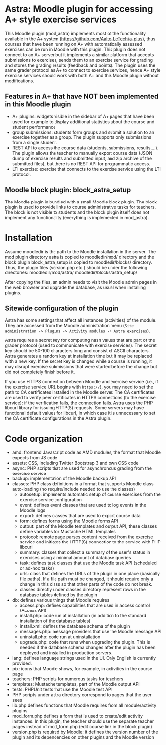 Astra: Moodle plugin for accessing A+ style exercise services
=============================================================

This Moodle plugin (mod_astra) implements most of the functionality
available in the A+ system (https://github.com/Aalto-LeTech/a-plus), thus
courses that have been running on A+ with automatically assessed exercises can
be run in Moodle with this plugin. This plugin does not connect to an A+ server
but it implements a similar platform that accepts submissions to exercises,
sends them to an exercise service for grading and stores the grading results
(feedback and points). The plugin uses the same grader protocol as A+ to connect
to exercise services, hence A+ style exercise services should work with both A+
and this Moodle plugin without modifications.

Features in A+ that have NOT been implemented in this Moodle plugin
-------------------------------------------------------------------

- A+ plugins: widgets visible in the sidebar of A+ pages that have been used
  for example to display additional statistics about the course and student
  performance
- group submissions: students form groups and submit a solution to an exercise
  together as a group. The plugin supports only submissions from a single student.
- REST API to access the course data (students, submissions, results,...).
  The plugin allows the teacher to manually export course data (JSON dump of
  exercise results and submitted input, and zip archive of the submitted files),
  but there is no REST API for programmatic access.
- LTI exercise: exercise that connects to the exercise service using the LTI protocol.


Moodle block plugin: block_astra_setup
--------------------------------------

The Moodle plugin is bundled with a small Moodle block plugin. The block plugin
is used to provide links to course administrative tasks for teachers. The block
is not visible to students and the block plugin itself does not implement any
functionality (everything is implemented in mod_astra).


Installation
============

Assume moodledir is the path to the Moodle installation in the server.
The mod plugin directory astra is copied to moodledir/mod/ directory and
the block plugin block_astra_setup is copied to moodledir/blocks/ directory.
Thus, the plugin files (version.php etc.) should be under the following directories:
moodledir/mod/astra/
moodledir/blocks/astra_setup/

After copying the files, an admin needs to visit the Moodle admin pages
in the web browser and upgrade the database, as usual when installing plugins.

Sitewide configuration of the plugin
------------------------------------

Astra has some settings that affect all instances (activities) of the module.
They are accessed from the Moodle administration menu
(`Site administration -> Plugins -> Activity modules -> Astra exercises`).

Astra requires a secret key for computing hash values that are part of the
grader protocol (used to communicate with exercise services).
The secret key should be 50-100 characters long and consist of ASCII characters.
Astra generates a random key at installation time but it may be replaced with
a new key. If the secret key is changed while a course is running, it may disrupt
exercise submissions that were started before the change but did not completely
finish before it.

If you use HTTPS connection between Moodle and exercise service (i.e., if the exercise
service URL begins with `https://`), you may need to set the path to CA certificates
installed in the Moodle server. The CA certificates are used to verify peer
certificates in HTTPS connections (to the exercise service): if the verification fails,
the connection fails. Astra uses the PHP libcurl library for issuing HTTP(S) requests.
Some servers may have functional default values for libcurl, in which case it is
unnecessary to set the CA certificate configurations in the Astra plugin.


Code organization
=================

- amd: frontend Javascript code as AMD modules, the format that Moodle expects
  from JS code
- assets: CSS, including Twitter Bootstrap 3 and own CSS code
- async: PHP scripts that are used for asynchronous grading from the exercise service
- backup: implementation of the Moodle backup API
- classes: PHP class definitions in a format that supports Moodle class auto-loading
  (no require/include needed to use the classes)
  * autosetup: implements automatic setup of course exercises from the exercise
    service configuration
  * event: defines event classes that are used to log events in the Moodle logs
  * export: defines classes that are used to export course data
  * form: defines forms using the Moodle forms API
  * output: part of the Moodle templates and output API, these classes define
    variables for Mustache HTML templates
  * protocol: remote page parses content received from the exercise service and
    initiates the HTTP(S) connection to the service with PHP libcurl
  * summary: classes that collect a summary of the user's status in exercises using
    a minimal amount of database queries
  * task: defines task classes that use the Moodle task API (scheduled or ad-hoc tasks)
  * urls: class that defines the URLs of the plugin in one place (basically file paths).
    If a file path must be changed, it should require only a change in this class
    so that other parts of the code do not break.
  * classes directly under classes directory represent rows in the database tables
    defined by the plugin
- db: defines various things that Moodle requires
  * access.php: defines capabilities that are used in access control (Access API)
  * install.php: code run at installation (in addition to the standard installation
    of the database tables)
  * install.xml: defines the database schema of the plugin
  * messages.php: message providers that use the Moodle message API
  * uninstall.php: code run at uninstallation
  * upgrade.php: code that runs when upgrading the plugin. This is needed
    if the database schema changes after the plugin has been deployed and
    installed in production servers.
- lang: defines language strings used in the UI. Only English is currently provided.
- pix: icons that Moodle shows, for example, in activities in the course page
- teachers: PHP scripts for numerous tasks for teachers
- templates: Mustache templates, part of the Moodle output API
- tests: PHPUnit tests that use the Moodle test API
- PHP scripts under astra directory correspond to pages that the user sees
- lib.php defines functions that Moodle requires from all module/activity plugins
- mod_form.php defines a form that is used to create/edit activity instances.
  In this plugin, the teacher should use the separate teacher pages instead of
  mod_form.php (edit course link in the block plugin)
- version.php is required by Moodle: it defines the version number of the plugin and
  its dependencies on other plugins and the Moodle version

